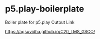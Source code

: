# p5.play-boilerplate
Boiler plate for p5.play
Output Link

https://agsuvidha.github.io/C20_LMS_GSCO/
